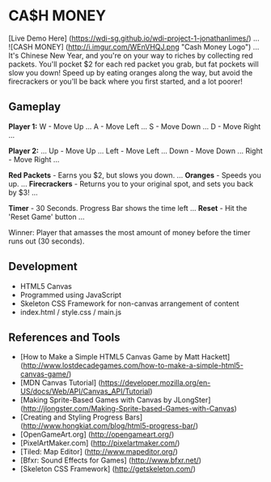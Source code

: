 # CA$H MONEY

[Live Demo Here] (https://wdi-sg.github.io/wdi-project-1-jonathanlimes/)
...
![CASH MONEY] (http://i.imgur.com/WEnVHQJ.png "Cash Money Logo")
...
It's Chinese New Year, and you're on your way to riches by collecting red packets. You'll pocket $2 for each red packet you grab, but fat pockets will slow you down! Speed up by eating oranges along the way, but avoid the firecrackers or you'll be back where you first started, and a lot poorer!

## Gameplay

**Player 1:**
W - Move Up
...
A - Move Left
...
S - Move Down
...
D - Move Right
...

**Player 2:**
...
Up - Move Up
...
Left - Move Left
...
Down - Move Down
...
Right - Move Right
...

**Red Packets** - Earns you $2, but slows you down.
...
**Oranges** - Speeds you up.
...
**Firecrackers** - Returns you to your original spot, and sets you back by $3!
...

**Timer** - 30 Seconds. Progress Bar shows the time left
...
**Reset** - Hit the 'Reset Game' button
...

Winner: Player that amasses the most amount of money before the timer runs out (30 seconds).

## Development
* HTML5 Canvas
* Programmed using JavaScript
* Skeleton CSS Framework for non-canvas arrangement of content
* index.html / style.css / main.js

## References and Tools
* [How to Make a Simple HTML5 Canvas Game by Matt Hackett] (http://www.lostdecadegames.com/how-to-make-a-simple-html5-canvas-game/)
* [MDN Canvas Tutorial] (https://developer.mozilla.org/en-US/docs/Web/API/Canvas_API/Tutorial)
* [Making Sprite-Based Games with Canvas by JLongSter] (http://jlongster.com/Making-Sprite-based-Games-with-Canvas)
* [Creating and Styling Progress Bars] (http://www.hongkiat.com/blog/html5-progress-bar/)
* [OpenGameArt.org] (http://opengameart.org/)
* [PixelArtMaker.com] (http://pixelartmaker.com/)
* [Tiled: Map Editor] (http://www.mapeditor.org/)
* [Bfxr: Sound Effects for Games] (http://www.bfxr.net/)
* [Skeleton CSS Framework] (http://getskeleton.com/)

